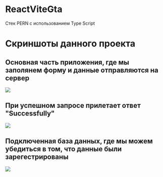 # ReactViteGta
Стек PERN с использованием Type Script
# Скриншоты данного проекта

<h2>Основная часть приложения, где мы заполянем форму и данные отправляются на сервер</h2>
<img src="https://github.com/flavokrkkk/ReactPostsApp/blob/main/scrins/2023-12-25_02-44-05.png">

<h2>При успешном запросе прилетает ответ "Successfully"</h2>
<img src="https://github.com/flavokrkkk/ReactPostsApp/blob/main/scrins/2023-12-25_02-44-23.png">

<h2>Подключенная база данных, где мы можем убедиться в том, что данные были зарегестрированы </h2>
<img src="https://github.com/flavokrkkk/ReactPostsApp/blob/main/scrins/2023-12-25_02-46-16.png">
